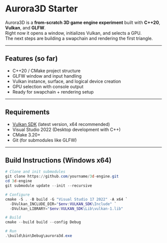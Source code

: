 # Aurora3D Starter

Aurora3D is a **from-scratch 3D game engine experiment** built with **C++20**, **Vulkan**, and **GLFW**.  
Right now it opens a window, initializes Vulkan, and selects a GPU.  
The next steps are building a swapchain and rendering the first triangle.

---

## Features (so far)
- C++20 / CMake project structure
- GLFW window and input handling
- Vulkan instance, surface, and logical device creation
- GPU selection with console output
- Ready for swapchain + rendering setup

---

## Requirements
- [Vulkan SDK](https://vulkan.lunarg.com/sdk/home) (latest version, x64 recommended)
- Visual Studio 2022 (Desktop development with C++)
- CMake 3.20+
- Git (for submodules like GLFW)

---

## Build Instructions (Windows x64)

```powershell
# Clone and init submodules
git clone https://github.com/yourname/3d-engine.git
cd 3d-engine
git submodule update --init --recursive

# Configure
cmake -S . -B build -G "Visual Studio 17 2022" -A x64 `
  -DVulkan_INCLUDE_DIR="$env:VULKAN_SDK\Include" `
  -DVulkan_LIBRARY="$env:VULKAN_SDK\Lib\vulkan-1.lib"

# Build
cmake --build build --config Debug

# Run
.\build\bin\Debug\aurora3d.exe
